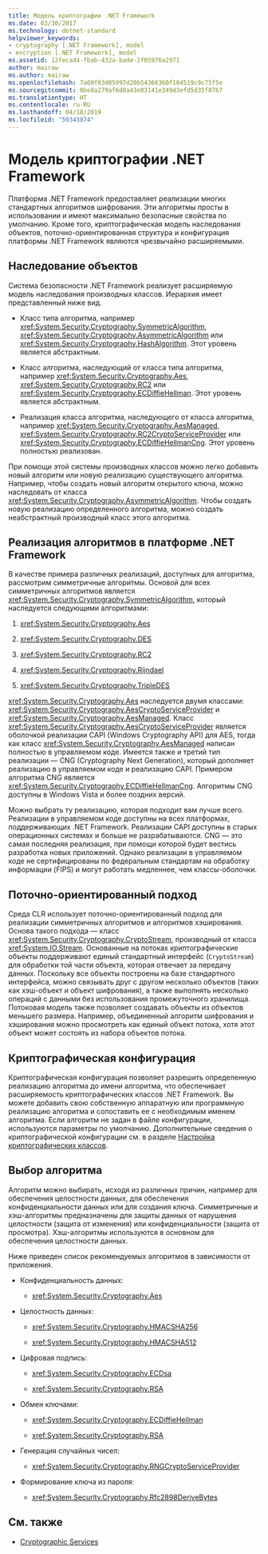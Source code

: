 ```yaml
---
title: Модель криптографии .NET Framework
ms.date: 03/30/2017
ms.technology: dotnet-standard
helpviewer_keywords:
- cryptography [.NET Framework], model
- encryption [.NET Framework], model
ms.assetid: 12fecad4-fbab-432a-bade-2f05976a2971
author: mairaw
ms.author: mairaw
ms.openlocfilehash: 7a60f03d85997d20b54366360f104519c9c75f5e
ms.sourcegitcommit: 0be8a279af6d8a43e03141e349d3efd5d35f8767
ms.translationtype: HT
ms.contentlocale: ru-RU
ms.lasthandoff: 04/18/2019
ms.locfileid: "59343874"
---
```

# <a name="net-framework-cryptography-model"></a>Модель криптографии .NET Framework
Платформа .NET Framework предоставляет реализации многих стандартных алгоритмов шифрования. Эти алгоритмы просты в использовании и имеют максимально безопасные свойства по умолчанию. Кроме того, криптографическая модель наследования объектов, поточно-ориентированная структура и конфигурация платформы .NET Framework являются чрезвычайно расширяемыми.  
  
## <a name="object-inheritance"></a>Наследование объектов  
 Система безопасности .NET Framework реализует расширяемую модель наследования производных классов. Иерархия имеет представленный ниже вид.  
  
-   Класс типа алгоритма, например <xref:System.Security.Cryptography.SymmetricAlgorithm>, <xref:System.Security.Cryptography.AsymmetricAlgorithm> или <xref:System.Security.Cryptography.HashAlgorithm>. Этот уровень является абстрактным.  
  
-   Класс алгоритма, наследующий от класса типа алгоритма, например <xref:System.Security.Cryptography.Aes>, <xref:System.Security.Cryptography.RC2> или <xref:System.Security.Cryptography.ECDiffieHellman>. Этот уровень является абстрактным.  
  
-   Реализация класса алгоритма, наследующего от класса алгоритма, например <xref:System.Security.Cryptography.AesManaged>, <xref:System.Security.Cryptography.RC2CryptoServiceProvider> или <xref:System.Security.Cryptography.ECDiffieHellmanCng>. Этот уровень полностью реализован.  
  
 При помощи этой системы производных классов можно легко добавить новый алгоритм или новую реализацию существующего алгоритма. Например, чтобы создать новый алгоритм открытого ключа, можно наследовать от класса <xref:System.Security.Cryptography.AsymmetricAlgorithm>. Чтобы создать новую реализацию определенного алгоритма, можно создать неабстрактный производный класс этого алгоритма.  
  
## <a name="how-algorithms-are-implemented-in-the-net-framework"></a>Реализация алгоритмов в платформе .NET Framework  
 В качестве примера различных реализаций, доступных для алгоритма, рассмотрим симметричные алгоритмы. Основой для всех симметричных алгоритмов является <xref:System.Security.Cryptography.SymmetricAlgorithm>, который наследуется следующими алгоритмами:  
  
1. <xref:System.Security.Cryptography.Aes>  
  
2. <xref:System.Security.Cryptography.DES>  
  
3. <xref:System.Security.Cryptography.RC2>  
  
4. <xref:System.Security.Cryptography.Rijndael>  
  
5. <xref:System.Security.Cryptography.TripleDES>  
  
 <xref:System.Security.Cryptography.Aes> наследуется двумя классами: <xref:System.Security.Cryptography.AesCryptoServiceProvider> и <xref:System.Security.Cryptography.AesManaged>. Класс <xref:System.Security.Cryptography.AesCryptoServiceProvider> является оболочкой реализации CAPI (Windows Cryptography API) для AES, тогда как класс <xref:System.Security.Cryptography.AesManaged> написан полностью в управляемом коде. Имеется также и третий тип реализации — CNG (Cryptography Next Generation), который дополняет реализацию в управляемом коде и реализацию CAPI. Примером алгоритма CNG является <xref:System.Security.Cryptography.ECDiffieHellmanCng>. Алгоритмы CNG доступны в Windows Vista и более поздних версий.  
  
 Можно выбрать ту реализацию, которая подходит вам лучше всего.  Реализации в управляемом коде доступны на всех платформах, поддерживающих .NET Framework.  Реализации CAPI доступны в старых операционных системах и больше не разрабатываются. CNG — это самая последняя реализация, при помощи которой будет вестись разработка новых приложений. Однако реализации в управляемом коде не сертифицированы по федеральным стандартам на обработку информации (FIPS) и могут работать медленнее, чем классы-оболочки.  
  
## <a name="stream-design"></a>Поточно-ориентированный подход  
 Среда CLR использует поточно-ориентированный подход для реализации симметричных алгоритмов и алгоритмов хэширования. Основа такого подхода — класс <xref:System.Security.Cryptography.CryptoStream>, производный от класса <xref:System.IO.Stream>. Основанные на потоках криптографические объекты поддерживают единый стандартный интерфейс (`CryptoStream`) для обработки той части объекта, которая отвечает за передачу данных. Поскольку все объекты построены на базе стандартного интерфейса, можно связывать друг с другом несколько объектов (таких как хэш-объект и объект шифрования), а также выполнять несколько операций с данными без использования промежуточного хранилища. Потоковая модель также позволяет создавать объекты из объектов меньшего размера. Например, объединенный алгоритм шифрования и хэширования можно просмотреть как единый объект потока, хотя этот объект может состоять из набора объектов потока.  
  
## <a name="cryptographic-configuration"></a>Криптографическая конфигурация  
 Криптографическая конфигурация позволяет разрешить определенную реализацию алгоритма до имени алгоритма, что обеспечивает расширяемость криптографических классов .NET Framework. Вы можете добавить свою собственную аппаратную или программную реализацию алгоритма и сопоставить ее с необходимым именем алгоритма. Если алгоритм не задан в файле конфигурации, используются параметры по умолчанию. Дополнительные сведения о криптографической конфигурации см. в разделе [Настройка криптографических классов](../../../docs/framework/configure-apps/configure-cryptography-classes.md).  
  
## <a name="choosing-an-algorithm"></a>Выбор алгоритма  
 Алгоритм можно выбирать, исходя из различных причин, например для обеспечения целостности данных, для обеспечения конфиденциальности данных или для создания ключа. Симметричные и хэш-алгоритмы предназначены для защиты данных от нарушения целостности (защита от изменения) или конфиденциальности (защита от просмотра). Хэш-алгоритмы используются в основном для обеспечения целостности данных.  
  
 Ниже приведен список рекомендуемых алгоритмов в зависимости от приложения.  
  
-   Конфиденциальность данных:  
  
    -   <xref:System.Security.Cryptography.Aes>  
  
-   Целостность данных:  
  
    -   <xref:System.Security.Cryptography.HMACSHA256>  
  
    -   <xref:System.Security.Cryptography.HMACSHA512>  
  
-   Цифровая подпись:  
  
    -   <xref:System.Security.Cryptography.ECDsa>  
  
    -   <xref:System.Security.Cryptography.RSA>  
  
-   Обмен ключами:  
  
    -   <xref:System.Security.Cryptography.ECDiffieHellman>  
  
    -   <xref:System.Security.Cryptography.RSA>  
  
-   Генерация случайных чисел:  
  
    -   <xref:System.Security.Cryptography.RNGCryptoServiceProvider>  
  
-   Формирование ключа из пароля:  
  
    -   <xref:System.Security.Cryptography.Rfc2898DeriveBytes>  
  
## <a name="see-also"></a>См. также

- [Cryptographic Services](../../../docs/standard/security/cryptographic-services.md)
